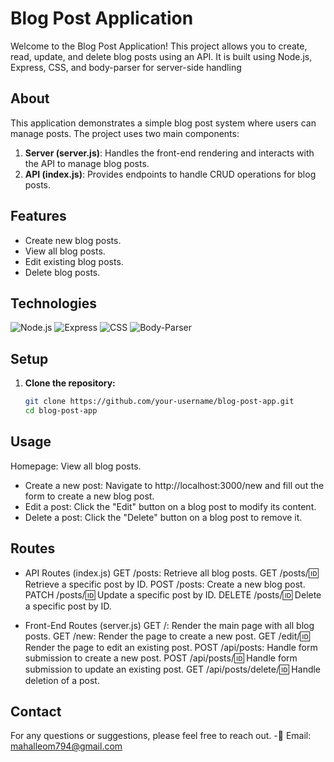 # Blog Post Application

Welcome to the Blog Post Application! This project allows you to create, read, update, and delete blog posts using an API. It is built using Node.js, Express, CSS, and body-parser for server-side handling

## About

This application demonstrates a simple blog post system where users can manage posts. The project uses two main components:
1. **Server (server.js)**: Handles the front-end rendering and interacts with the API to manage blog posts.
2. **API (index.js)**: Provides endpoints to handle CRUD operations for blog posts.

## Features

- Create new blog posts.
- View all blog posts.
- Edit existing blog posts.
- Delete blog posts.

## Technologies

![Node.js](https://img.shields.io/badge/Node.js-339933?logo=node.js&logoColor=white&style=for-the-badge)
![Express](https://img.shields.io/badge/Express-000000?logo=express&logoColor=white&style=for-the-badge)
![CSS](https://img.shields.io/badge/CSS-1572B6?logo=css3&logoColor=white&style=for-the-badge)
![Body-Parser](https://img.shields.io/badge/Body--Parser-F37626?logo=body-parser&logoColor=white&style=for-the-badge)

## Setup

1. **Clone the repository:**
   ```bash
   git clone https://github.com/your-username/blog-post-app.git
   cd blog-post-app
## Usage

Homepage:
View all blog posts.
- Create a new post:
  Navigate to http://localhost:3000/new and fill out the form to create a new blog post.
- Edit a post:
  Click the "Edit" button on a blog post to modify its content.
- Delete a post:
  Click the "Delete" button on a blog post to remove it.
  
## Routes

- API Routes (index.js)
GET /posts: Retrieve all blog posts.
GET /posts/:id: Retrieve a specific post by ID.
POST /posts: Create a new blog post.
PATCH /posts/:id: Update a specific post by ID.
DELETE /posts/:id: Delete a specific post by ID.

- Front-End Routes (server.js)
GET /: Render the main page with all blog posts.
GET /new: Render the page to create a new post.
GET /edit/:id: Render the page to edit an existing post.
POST /api/posts: Handle form submission to create a new post.
POST /api/posts/:id: Handle form submission to update an existing post.
GET /api/posts/delete/:id: Handle deletion of a post.

## Contact

For any questions or suggestions, please feel free to reach out.
-📧 Email: mahalleom794@gmail.com
  
   
